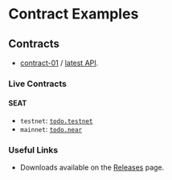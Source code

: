 # Contract Examples

## Contracts

- [contract-01](./contracts/contract-01/) / [latest API](https://redocly.github.io/redoc/?url=https://github.com/keyko-io/near-contract-example/releases/latest/download/example-01-openapi.json).

### Live Contracts

#### SEAT

- `testnet`: [`todo.testnet`](https://explorer.testnet.near.org/accounts/todo.testnet)
- `mainnet`: [`todo.near`](https://explorer.near.org/accounts/todo.near)

### Useful Links

- Downloads available on the [Releases](https://github.com/keyko-io/near-contract-example/releases) page.
